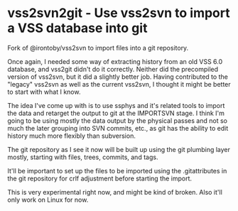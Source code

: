 vss2svn2git - Use vss2svn to import a VSS database into git
===========

Fork of @irontoby/vss2svn to import files into a git repository.

Once again, I needed some way of extracting history from an
old VSS 6.0 database, and vss2git didn't do it correctly.  Neither did
the precompiled version of vss2svn, but it did a slightly better
job.  Having contributed to the "legacy" vss2svn as well as the
current vss2svn, I thought it might be better to start with what I
know.

The idea I've come up with is to use ssphys and it's related tools to
import the data and retarget the output to git at the IMPORTSVN stage.
I think I'm going to be using mostly the data output by the physical
passes and not so much the later grouping into SVN commits, etc., as
git has the ability to edit history much more flexibly than
subversion.

The git repository as I see it now will be built up using the git
plumbing layer mostly, starting with files, trees, commits, and
tags.

It'll be important to set up the files to be imported using the
.gitattributes in the git repository for crlf adjustment before
starting the import.

This is very experimental right now, and might be kind of broken.
Also it'll only work on Linux for now.

